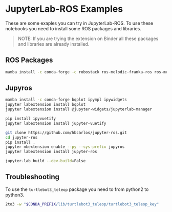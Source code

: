 # JupyterLab-ROS Examples

These are some exaples you can try in JupyterLab-ROS. To use these notebooks you need to install some ROS packages and libraries.

> NOTE: If you are trying the extension on Binder all these packages and libraries are already installed.

## ROS Packages

```bash
mamba install -c conda-forge -c robostack ros-melodic-franka-ros ros-melodic-interactive-marker-tutorials ros-melodic-teb-local-planner ros-melodic-turtlebot3 ros-melodic-turtlebot3-fake
```

## Jupyros

```bash
mamba install -c conda-forge bqplot ipympl ipywidgets
jupyter labextension install bqplot
jupyter labextension install @jupyter-widgets/jupyterlab-manager

pip install ipyvuetify
jupyter labextension install jupyter-vuetify

git clone https://github.com/hbcarlos/jupyter-ros.git
cd jupyter-ros
pip install .
jupyter nbextension enable --py --sys-prefix jupyros
jupyter labextension install jupyter-ros

jupyter-lab build --dev-build=False
```

## Troubleshooting

To use the `turtlebot3_teleop` package you need to  from python2 to python3.

```bash
2to3 -w "$CONDA_PREFIX/lib/turtlebot3_teleop/turtlebot3_teleop_key"
```